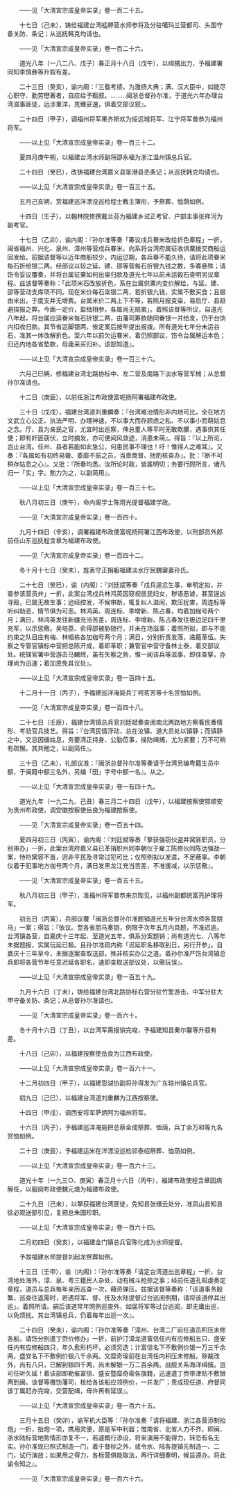 <!-- { "loadSidebar": true } -->
　　——见「大清宣宗成皇帝实录」卷一百二十五。

　　十七日（己未），铸给福建台湾艋舺营水师参将及分驻噶玛兰营都司、头围守备关防、条记；从巡抚韩克均请也。

　　——见「大清宣宗成皇帝实录」卷一百二十六。

　　道光八年（一八二八、戊子）春正月十八日（戊午），以缉捕出力，予福建署同知李慎彝等升叙有差。

　　二十三日（癸亥），谕内阁：『三载考绩，为激扬大典；满、汉大臣中，如能尽心职守、勤劳懋著者，自应给予甄叙。………闽浙总督孙尔准，于道光六年办理台湾滋事匪徒，远涉重洋，克臻妥速，俱着交部议叙』。

　　二十四日（甲子），调福州将军果齐斯欢为绥远城将军、江宁将军普恭为福州将军。

　　——以上见「大清宣宗成皇帝实录」卷一百三十二。

　　夏四月庚午朔，以福建台湾水师副将邵永福为浙江温州镇总兵官。

　　二十四日（癸巳），改铸福建台湾嘉义县笨港县丞条记；从巡抚韩克均请也。

　　——以上见「大清宣宗成皇帝实录」卷一百三十五。

　　五月己亥朔，赏福建巡洋漂没巡检程士教主簿衔，予祭葬、恤荫如例。

　　十四日（壬子），以翰林院修撰戴兰芬为福建乡试正考官、户部主事张祥河为副考官。

　　十七日（乙卯），谕内阁：『孙尔准等奏「筹议戌兵眷米改给折色章程」一折，闽省福州、兴化、泉州、漳州等营戍兵眷米，向系将台湾府属征收供粟拨交商船运回发给。前据该督等以近年商船较少，内运愆期，各兵眷不能久待，请将此项眷米每石折给银二两。经部议以较之延、建、邵等营每石折银九钱之数，多寡悬殊；请饬令妥议覆奏，并将台属征粟如何出粜归款及道光七年以前未运榖石查明另议章程。兹该督等奏称：「此项米石改放折色，系在台属供粟内变价解给，与延、建、邵等营动支库项不同。现在米价每石粜银二两，若折银九钱，实属不敷买食；且银由米出，于度支并无增费。台属米价二两上下不等，若照月报变粜，易启厅、县趋避捏报之弊。今画一定价，盈绌相参，各属尚无赔累」。着照该督等所议，自道光八年起，将台属应运眷米每石折银二两，由藩司筹款随同眷银一并给发，仍于台饷内扣收归款。其节省运脚银两，俟定案后按年提出报拨。所有道光七年分未运谷石，准其一体改解折色。至六年以前欠运眷米，着仍照部议，饬令台属解运本色；归还内地各省垫款，毋庸采买归补。该部知道』。

　　——以上见「大清宣宗成皇帝实录」卷一百三十六。

　　六月己巳朔，修福建台湾北路协标中、左二营及南路下淡水等营军械；从总督孙尔准请也。

　　十二日（庚辰），以前任浙江布政使富呢扬阿署福建布政使。

　　三十日（戊戌），福建台湾道刘重麟奏：『台湾难治情形非内地可比，全在地方文武立心公正、执法严明、办理神速，不以事大而存顾虑之私、不以事小而萌姑息之念。厅、县为亲民之官，尤宜时出巡察，俾总董人等平时无敢欺朦，遇事供其任使；即有奸匪窃伏，立时摘发，亦可使闻风敛迹，消患未萌』。得旨：『以上所论，岂止台湾。任州、县者若能如此急公，何患民事不理也！吁！惟得人之难耳』。又奏：『各属如有初终易辙、委靡不振之员，当禀商督、抚酌核查办』。批：『断不可稍存姑息之心』。又批：『所奏均悉。汝所论时政，皆属明切；务要行顾所言，诸凡归一「实」字。勉力为之，以副简用』。

　　——以上见「大清宣宗成皇帝实录」卷一百三十七。

　　秋八月初三日（庚午），命内阁学士陈用光提督福建学政。

　　——见「大清宣宗成皇帝实录」卷一百四十。

　　九月十四日（辛亥），调署福建布政使富呢扬阿署江西布政使，以刑部员外郎前任山东巡抚程含章为福建布政使。

　　——见「大清宣宗成皇帝实录」卷一百四十二。

　　冬十月十七日（癸未），旌表守正捐躯福建淡水厅民魏罄妻孙氏。

　　二十七日（癸巳），谕〔内阁〕：『刘廷斌等奏「戍兵逞忿生事，审明定拟，并查参该营员弁」一折，此案台湾戍兵林鸿英因窥视居民妇女，秽语恶谑，甚至逞凶寻殴，已属无故生事；迨经控发，不候审断，辄复纠人滋闹，欺压扰害，周连标等听纠助恶，情节俱为可恶。林鸿英、周连标、李增新、陈占春，均着加枷号两个月；满日，林鸿英发往新疆充当苦差，周连标、李增新、陈占春发往极边足四千里充军，以示惩儆。吴培荔、俞得邵被胁随行，并未在场滋事；着照所拟，即与不能约束之队目庄有梅、林帼栋各加枷号两个月；满日，分别折责发落，递籍革伍。失察之专管官镇标中营把总陈开成，着即革职；兼管官中营守备林士泰，着交部议处。统辖官署中营游击马麟辉，虽有失察之咎，惟一闻该兵等滋事，即往查拏，办理尚为迅速；着加恩免其议处』。

　　——以上见「大清宣宗成皇帝实录」卷一百四十五。

　　十二月十一日（丙子），予福建巡洋淹毙兵丁柯茗芳等十名赏恤如例。

　　——见「大清宣宗成皇帝实录」卷一百四十八。

　　二十七日（壬辰），福建台湾镇总兵官刘廷斌奏查阅南北两路地方察看民番情形、考验官兵技艺。得旨：『台湾民情浮动，总在汝镇、道大员处以镇静；而镇静之中，又忌因循姑息，务要清正持身、公勤莅事，操防缉捕，尤为紧要；万不可稍有疏懈。其共勉之，以副简任』。

　　三十日（乙未），礼部议准：『闽浙总督孙尔准等奏请于台湾另编粤籍生员中额，于闽籍中额三名外，另编「田」字号中额一名』。从之。

　　——以上见「大清宣宗成皇帝实录」卷一有四十九。

　　道光九年（一九二九、己丑）春三月二十四日（戊午），以福建按察使鄂顺安为贵州布政使，调安徽按察使岳良为福建按察使。

　　——见「大清宣宗成皇帝实录」卷一百五十四。

　　夏四月初三日（丙寅），谕内阁：『刘廷斌等奏「拏获强窃伙盗并窝匪职员，分别审办」一折，此案台湾府嘉义县已革捐职州同李朝仪于雇工陈修伙同陈达强劫一案，恃符窝容不首，迥非平民及寻常过犯可比；仅照例拟以发遣，不足蔽辜。李朝仪着于犯事地方枷号两个月，满日发黑龙江充当苦差，不准援减，以示惩儆』。

　　——见「大清宣宗成皇帝实录」卷一百五十五。

　　秋八月初三日（甲子），准福州将军普恭来京陛见，以福州副都统富亮护理将军。

　　初五日（丙寅），兵部议覆「闽浙总督孙尔准题销道光五年分台湾水师各营朋马」一案；得旨：『依议。至各省朋马奏销，例限于次年五月内具题，不准迟逾。台湾镇各营，自嘉庆十三年起、至道光五年，俱系分案题销；尚有道光七、八等年未据题报，实属玩延已极。且孙尔准疏内称「迟延职名移取到日，另行开参」。自嘉庆十三年至今，未据逐案查取送部，殊非核实办公之道。着孙尔准严饬台湾镇总兵即将各营节年任意迟延各职名，速即查取送部议处，以儆玩误』。

　　——以上见「大清宣宗成皇帝实录」卷一百五十九。

　　九月十六日（丁未），铸给福建台湾北路协标右营分驻竹堑游击、中军分驻大甲守备关防、条记；从总督孙尔准请也。

　　——见「大清宣宗成皇帝实录」卷一百六十。

　　冬十月十六日（丁丑），以台湾军需报销完竣，予福建知县秦尔馨等升叙有差。

　　十八日（己卯），以福建按察使岳良为江西布政使。

　　——以上见「大清宣宗成皇帝实录」卷一百六十一。

　　十二月初四日（甲子），以福建澎湖协副将孙得发为广东琼州镇总兵官。

　　初九日（己巳），以福建台湾道刘重麟为江西按察使。

　　十四日（甲戌），调西安将军萨炳阿为福州将军。

　　十六日（丙子），予福建巡洋淹毙把总蔡金成祭葬、恤荫，兵丁余万和等九名赏恤如例。

　　二十日（庚辰），予福建运米在洋漂没巡检祁泰绍祭葬、恤荫如例。

　　——以上见「大清宣宗成皇帝实录」卷一百六十三。

　　道光十年（一九三○、庚寅）春正月十六日（丙午），福建布政使程含章因病解任，以服阕布政使魏元烺为福建布政使。

　　二十九日（己未），以拏获福建台湾匪徒，免知县张缙云处分，准凤山县知县徐必观送部引见，复把总朱国珍职。

　　——以上见「大清宣宗成皇帝实录」卷一百六十四。

　　二月初四日（癸亥），以福建金门镇总兵官陈化成为水师提督。

　　予故福建水师提督刘起龙祭葬如例。

　　十三日（壬申），谕〔内阁〕：『孙尔准等奏「请定台湾道出巡章程」一折，台湾地处海外，漳、泉、粤三籍民人杂处，动有械斗抢掠之事；经前任道孔昭虔奏定章程，道员与总兵每年亲历巡查一次，藉资弹压。兹据该督等奏称：「该道事务殷繁，巡查往返需时，若遇将军、督、抚及水陆提督过台巡阅例期，请将该道停其出巡」。着照所请。嗣后该道常年照例巡查外，如届将军等过台巡阅，即无庸出巡，以免烦扰。其台湾镇总兵，仍着每年出巡一次』。

　　二十四日（癸未），谕内阁：『孙尔准等奏「漳州、台湾二厂前任道员积压未修各船，请饬分别遣丁赍价修办」一折，前护汀漳龙道富信任内有应修船五只、盛安任内有应修船四只，年久愈形朽坏，必须另造；计富信名下不敷例价银一万三千余两，盛安名下不敷例价银八千余两。又糜奇瑜前在台湾任内积压未修船，除裁改外，尚有八只，已解到银四千两，尚未解银一万二百余两。战舰关系海洋缉捕，岂可任听久延！着该部即勒催富信、盛安暨糜奇瑜各旗籍，迅速遣丁赍带津贴不敷银两到闽。该督等檄饬藩司，核给各该船应领例价，一并发厂；责成现任道、府督同该丁属赶办完竣，交营配缉，毋许再有延误』。

　　——以上见「大清宣宗成皇帝实录」卷一百六十五。

　　三月十五日（癸卯），谕军机大臣等：『孙尔准奏「请将福建、浙江各营添制抬炮」一折，抬炮一项，携用灵便，原是军中利器；惟南省、北省人力不齐，即闽、浙水陆标营地势情形亦复不一，若遽概行添设，将来演用不能得力，转恐有名无实。孙尔准现已照式制造一门，着于督标之外，或令水、陆各提镇先制造一、二门，试行演放；如果用之得力，各标营俱能取法，再行详细奏明，候旨遵办。将此谕令知之』。

　　——见「大清宣宗成皇帝实录」卷一百六十六。

